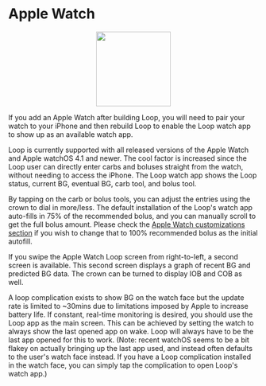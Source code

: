# Apple Watch

<p align="center">
<img src="../img/watch.png" width="150">
</p>

If you add an Apple Watch after building Loop, you will need to pair your watch to your iPhone and then rebuild Loop to enable the Loop watch app to show up as an available watch app.

Loop is currently supported with all released versions of the Apple Watch and Apple watchOS 4.1 and newer.  The cool factor is increased since the Loop user can directly enter carbs and boluses straight from the watch, without needing to access the iPhone.  The Loop watch app shows the Loop status, current BG, eventual BG, carb tool, and bolus tool.

By tapping on the carb or bolus tools, you can adjust the entries using the crown to dial in more/less.  The default installation of the Loop's watch app auto-fills in 75% of the recommended bolus, and you can manually scroll to get the full bolus amount.  Please check the [Apple Watch customizations section](https://loopkit.github.io/loopdocs/build/code_customization/#apple-watch-customizations) if you wish to change that to 100% recommended bolus as the initial autofill.

If you swipe the Apple Watch Loop screen from right-to-left, a second screen is available.  This second screen displays a graph of recent BG and predicted BG data.  The crown can be turned to display IOB and COB as well.

A loop complication exists to show BG on the watch face but the update rate is limited to ~30mins due to limitations imposed by Apple to increase battery life. If constant, real-time monitoring is desired, you should use the Loop app as the main screen. This can be achieved by setting the watch to always show the last opened app on wake. Loop will always have to be the last app opened for this to work.  (Note: recent watchOS seems to be a bit flakey on actually bringing up the last app used, and instead often defaults to the user's watch face instead.  If you have a Loop complication installed in the watch face, you can simply tap the complication to open Loop's watch app.)


